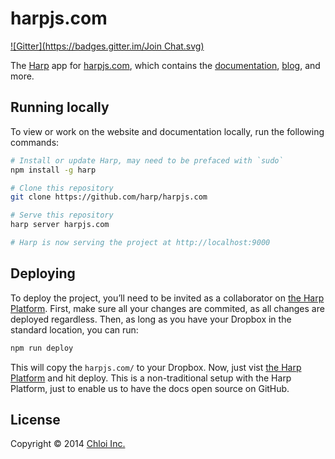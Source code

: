# harpjs.com
[![Gitter](https://badges.gitter.im/Join Chat.svg)](https://gitter.im/n370/harpjs.com?utm_source=badge&utm_medium=badge&utm_campaign=pr-badge&utm_content=badge)

The [Harp](https://github.com/sintaxi/harp) app for [harpjs.com](http://harpjs.com), which contains the [documentation](http://harpjs.com/docs), [blog](http://harpjs.com/blog), and more.

## Running locally

To view or work on the website and documentation locally, run the following commands:

```bash
# Install or update Harp, may need to be prefaced with `sudo`
npm install -g harp

# Clone this repository
git clone https://github.com/harp/harpjs.com

# Serve this repository
harp server harpjs.com

# Harp is now serving the project at http://localhost:9000
```

## Deploying

To deploy the project, you’ll need to be invited as a collaborator on [the Harp Platform](http://harp.io). First, make sure all your changes are commited, as all changes are deployed regardless. Then, as long as you have your Dropbox in the standard location, you can run:

```bash
npm run deploy
```

This will copy the `harpjs.com/` to your Dropbox. Now, just vist [the Harp Platform](http://harp.io) and hit deploy. This is a non-traditional setup with the Harp Platform, just to enable us to have the docs open source on GitHub.

## License

Copyright © 2014 [Chloi Inc.](http://chloi.io)
